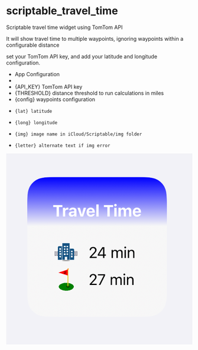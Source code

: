 # scriptable_travel_time
Scriptable travel time widget using TomTom API

It will show travel time to multiple waypoints, ignoring waypoints within a configurable distance

set your TomTom API key, and add your latitude and longitude configuration.

 * App Configuration
 *
 * {API_KEY} TomTom API key
 * {THRESHOLD} distance threshold to run calculations in miles
 * {config} waypoints configuration
 *     {lat} latitude
 *     {long} longitude
 *     {img} image name in iCloud/Scriptable/img folder
 *     {letter} alternate text if img error

![travel_time](IMG_1300.PNG "Travel Time")
